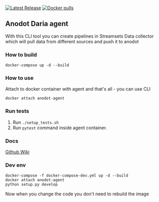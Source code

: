 [![Latest Release](https://img.shields.io/github/release/anodot/daria.svg)](https://github.com/anodot/daria/releases/latest)
[![Docker pulls](https://img.shields.io/docker/pulls/anodot/daria.svg)](https://hub.docker.com/r/anodot/daria)

## Anodot Daria agent
With this CLI tool you can create pipelines in Streamsets Data collector which will 
pull data from different sources and push it to anodot

### How to build
```
docker-compose up -d --build
```

### How to use
Attach to docker container with agent and that's all - you can use CLI
```
docker attach anodot-agent
```
    
### Run tests
1. Run `./setup_tests.sh`
2. Run `pytest` command inside agent container. 


### Docs
[Github Wiki](https://github.com/anodot/daria/wiki)
    

### Dev env
```
docker-compose -f docker-compose-dev.yml up -d --build
docker attach anodot-agent
python setup.py develop
```
Now when you change the code you don't need to rebuild the image
